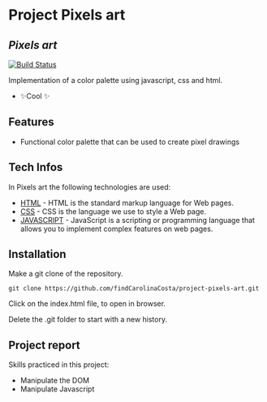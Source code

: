 # Project Pixels art
## _Pixels art_

[![Build Status](https://travis-ci.org/joemccann/dillinger.svg?branch=master)](https://github.com/findCarolinaCosta/project-pixels-art)

Implementation of a color palette using javascript, css and html.

- ✨Cool ✨

## Features
- Functional color palette that can be used to create pixel drawings

## Tech Infos

In Pixels art the following technologies are used:

- [HTML](https://www.w3schools.com/html/) - HTML is the standard markup language for Web pages.
- [CSS](https://www.w3schools.com/css/css_intro.asp) - CSS is the language we use to style a Web page.
- [JAVASCRIPT](https://developer.mozilla.org/en-US/docs/Learn/JavaScript/First_steps/What_is_JavaScript) - JavaScript is a scripting or programming language that allows you to implement complex features on web pages.

## Installation

Make a git clone of the repository.
```
git clone https://github.com/findCarolinaCosta/project-pixels-art.git
```

Click on the index.html file, to open in browser.

Delete the .git folder to start with a new history.

## Project report
Skills practiced in this project:
- Manipulate the DOM
- Manipulate Javascript
